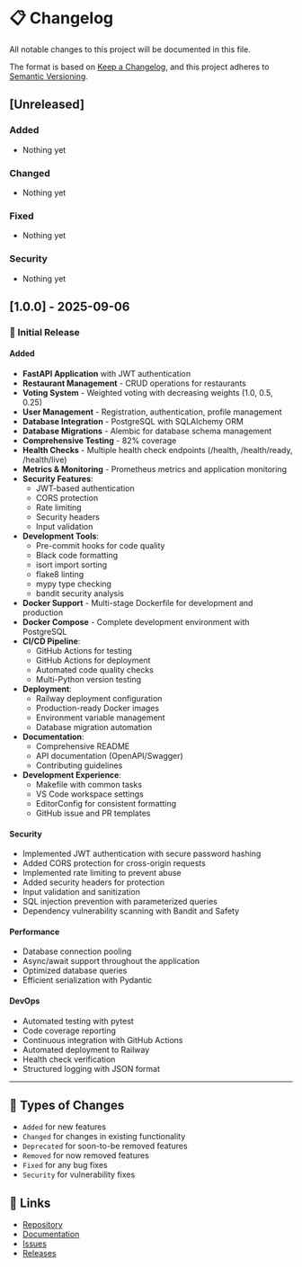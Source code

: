 # 📋 Changelog

All notable changes to this project will be documented in this file.

The format is based on [Keep a Changelog](https://keepachangelog.com/en/1.0.0/),
and this project adheres to [Semantic Versioning](https://semver.org/spec/v2.0.0.html).

## [Unreleased]

### Added
- Nothing yet

### Changed
- Nothing yet

### Fixed
- Nothing yet

### Security
- Nothing yet

## [1.0.0] - 2025-09-06

### 🎉 Initial Release

#### Added
- **FastAPI Application** with JWT authentication
- **Restaurant Management** - CRUD operations for restaurants
- **Voting System** - Weighted voting with decreasing weights (1.0, 0.5, 0.25)
- **User Management** - Registration, authentication, profile management
- **Database Integration** - PostgreSQL with SQLAlchemy ORM
- **Database Migrations** - Alembic for database schema management
- **Comprehensive Testing** - 82% coverage
- **Health Checks** - Multiple health check endpoints (/health, /health/ready, /health/live)
- **Metrics & Monitoring** - Prometheus metrics and application monitoring
- **Security Features**:
  - JWT-based authentication
  - CORS protection
  - Rate limiting
  - Security headers
  - Input validation
- **Development Tools**:
  - Pre-commit hooks for code quality
  - Black code formatting
  - isort import sorting
  - flake8 linting
  - mypy type checking
  - bandit security analysis
- **Docker Support** - Multi-stage Dockerfile for development and production
- **Docker Compose** - Complete development environment with PostgreSQL
- **CI/CD Pipeline**:
  - GitHub Actions for testing
  - GitHub Actions for deployment
  - Automated code quality checks
  - Multi-Python version testing
- **Deployment**:
  - Railway deployment configuration
  - Production-ready Docker images
  - Environment variable management
  - Database migration automation
- **Documentation**:
  - Comprehensive README
  - API documentation (OpenAPI/Swagger)
  - Contributing guidelines
- **Development Experience**:
  - Makefile with common tasks
  - VS Code workspace settings
  - EditorConfig for consistent formatting
  - GitHub issue and PR templates

#### Security
- Implemented JWT authentication with secure password hashing
- Added CORS protection for cross-origin requests
- Implemented rate limiting to prevent abuse
- Added security headers for protection
- Input validation and sanitization
- SQL injection prevention with parameterized queries
- Dependency vulnerability scanning with Bandit and Safety

#### Performance
- Database connection pooling
- Async/await support throughout the application
- Optimized database queries
- Efficient serialization with Pydantic

#### DevOps
- Automated testing with pytest
- Code coverage reporting
- Continuous integration with GitHub Actions
- Automated deployment to Railway
- Health check verification
- Structured logging with JSON format

---

## 📝 Types of Changes

- `Added` for new features
- `Changed` for changes in existing functionality
- `Deprecated` for soon-to-be removed features
- `Removed` for now removed features
- `Fixed` for any bug fixes
- `Security` for vulnerability fixes

## 🔗 Links

- [Repository](https://github.com/yourusername/lunch-voting-api)
- [Documentation](https://github.com/yourusername/lunch-voting-api/blob/main/README.md)
- [Issues](https://github.com/yourusername/lunch-voting-api/issues)
- [Releases](https://github.com/yourusername/lunch-voting-api/releases)
